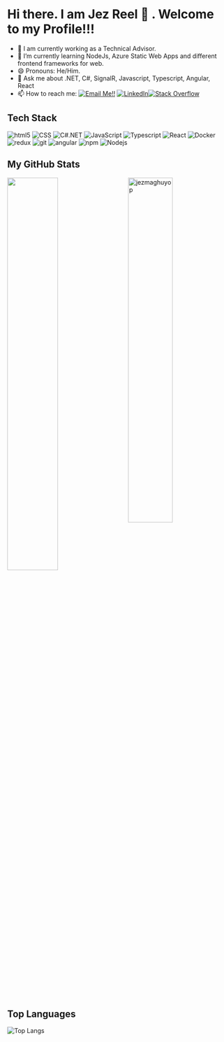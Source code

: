 # Hi there. I am Jez Reel 👋 . Welcome to my Profile!!!  <!-- ![Visitor](https://visitor-badge.laobi.icu/badge?page_id=jezmaghuyop.repoName) -->

- 🔭 I am currently working as a Technical Advisor.
- 🌱 I’m currently learning NodeJs, Azure Static Web Apps and different frontend frameworks for web.
- 😄 Pronouns: He/Him.
- 💬 Ask me about .NET, C#, SignalR, Javascript, Typescript, Angular, React
- 📫 How to reach me: <a href="mailto:jezreelmaghuyop@gmail.com">![Email Me!!](https://img.shields.io/badge/Gmail-D14836?style=for-the-badge&logo=gmail&logoColor=white)</a> <a href="https://www.linkedin.com/in/jmaghuyop/">![LinkedIn](https://img.shields.io/badge/LinkedIn-0077B5?style=for-the-badge&logo=linkedin&logoColor=white)</a><a href="https://stackoverflow.com/users/15225183/devfromph?tab=profile"><img alt="Stack Overflow" src="https://img.shields.io/badge/-Stack%20Overflow-FE7A16?style=for-the-badge&logo=stack-overflow&logoColor=white"></a>


## Tech Stack
<p>
  <img alt="html5" src="https://img.shields.io/badge/-HTML5-E34F26?style=flat-square&logo=html5&logoColor=white" />
  <img alt="CSS" src="https://img.shields.io/badge/CSS%20-%231572B6.svg?style=flat-square&logo=css3&logoColor=white" />  
  <img alt="C#.NET" src="https://img.shields.io/badge/-.NET-5C2893?style=flat-square&logo=csharp&logoColor=white" />
  <img alt="JavaScript" src="https://img.shields.io/badge/JavaScript%20-%23F7DF1E.svg?style=flat-square&logo=javascript&logoColor=black" />  
  <img alt="Typescript" src="https://img.shields.io/badge/-Typescript-005BA1?style=flat-square&logo=typescript&logoColor=white" />    
  <img alt="React" src="https://img.shields.io/badge/-React-45b8d8?style=flat-square&logo=react&logoColor=white" />  
  <img alt="Docker" src="https://img.shields.io/badge/-Docker-46a2f1?style=flat-square&logo=docker&logoColor=white" />
  <img alt="redux" src="https://img.shields.io/badge/-Redux-764ABC?style=flat-square&logo=redux&logoColor=white" />
  <img alt="git" src="https://img.shields.io/badge/-Git-F05032?style=flat-square&logo=git&logoColor=white" />
  <img alt="angular" src="https://img.shields.io/badge/-Angular-DD0031?style=flat-square&logo=angular&logoColor=white" />
  <img alt="npm" src="https://img.shields.io/badge/-NPM-CB3837?style=flat-square&logo=npm&logoColor=white" />
  <img alt="Nodejs" src="https://img.shields.io/badge/-Nodejs-43853d?style=flat-square&logo=Node.js&logoColor=white" />
</p>


## My GitHub Stats

 <img src="https://github-readme-stats.vercel.app/api?username=jezmaghuyop&show_icons=true&theme=gotham" alt="jezmaghuyop" width="45%" align="right"/>
 <img  src="https://github-readme-streak-stats.herokuapp.com/?user=jezmaghuyop&theme=dark" width="48%" >
 
<!--
### My Stackoverflow Stats

<a href="https://stackoverflow.com/users/2509472/pbk1303"><img src="https://stackoverflow.com/users/flair/2509472.png" width="208" height="58" alt="profile for Pbk1303 at Stack Overflow, Q&amp;A for professional and enthusiast programmers" title="profile for Pbk1303 at Stack Overflow, Q&amp;A for professional and enthusiast programmers"></a>
-->
    
## Top Languages
  
  ![Top Langs](https://github-readme-stats.vercel.app/api/top-langs/?username=jezmaghuyop&layout=compact)
  

<!--
**jezmaghuyop/jezmaghuyop** is a ✨ _special_ ✨ repository because its `README.md` (this file) appears on your GitHub profile.

Here are some ideas to get you started:

- 🔭 I’m currently working on ...
- 🌱 I’m currently learning ...
- 👯 I’m looking to collaborate on ...
- 🤔 I’m looking for help with ...
- 💬 Ask me about ...
- 📫 How to reach me: ...
- 😄 Pronouns: ...
- ⚡ Fun fact: ...
-->
